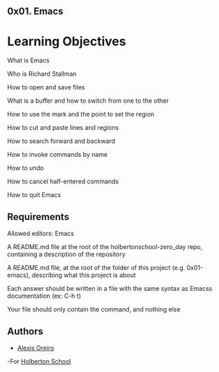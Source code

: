 ## 0x01. Emacs

# Learning Objectives

What is Emacs

Who is Richard Stallman

How to open and save files

What is a buffer and how to switch from one to the other

How to use the mark and the point to set the region

How to cut and paste lines and regions

How to search forward and backward

How to invoke commands by name

How to undo

How to cancel half-entered commands

How to quit Emacs

## Requirements

Allowed editors: Emacs

A README.md file at the root of the holbertonschool-zero_day repo, containing a description of the repository

A README.md file, at the root of the folder of this project (e.g. 0x01-emacs), describing what this project is about

Each answer should be written in a file with the same syntax as Emacss documentation (ex: C-h t)

Your file should only contain the command, and nothing else

## Authors 


- [Alexis Oreiro](https://github.com/alexoreiro)


-For [Holberton School](https://www.holbertonschool.com/uy)